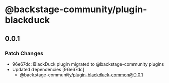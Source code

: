 # @backstage-community/plugin-blackduck

## 0.0.1

### Patch Changes

- 96e67dc: BlackDuck plugin migrated to @backstage-community plugins
- Updated dependencies [96e67dc]
  - @backstage-community/plugin-blackduck-common@0.0.1

